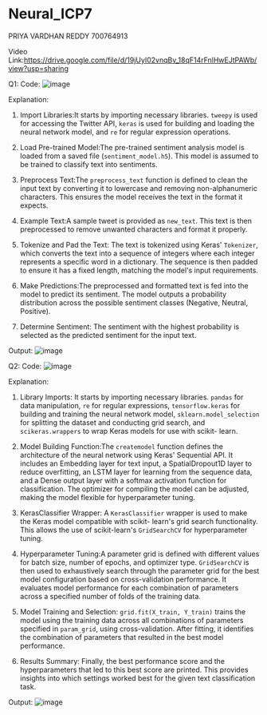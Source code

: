 # Neural_ICP7

PRIYA VARDHAN REDDY                                700764913


Video Link:https://drive.google.com/file/d/19jUyI02vnqBv_18qF14rFnlHwEJtPAWb/view?usp=sharing



 

Q1:
Code:
![image](https://github.com/user-attachments/assets/a133f0ef-27ee-447e-b838-c50501f8214e)

 
 
Explanation:

1.	Import Libraries:It starts by importing necessary libraries. `tweepy` is used for accessing the Twitter API, `keras` is used for building and loading the neural network model, and `re` for regular expression operations.
2.	Load Pre-trained Model:The pre-trained sentiment analysis model is loaded from a saved file (`sentiment_model.h5`). This model is assumed to be trained to classify text into sentiments.

3.	Preprocess Text:The `preprocess_text` function is defined to clean the input text by converting it to lowercase and removing non-alphanumeric characters. This ensures the model receives the text in the format it expects.

4.	Example Text:A sample tweet is provided as `new_text`. This text is then preprocessed to remove unwanted characters and format it properly.

5.	Tokenize and Pad the Text: The text is tokenized using Keras' `Tokenizer`, which converts the text into a sequence of integers where each integer represents a specific word in a dictionary. The sequence is then padded to ensure it has a fixed length, matching the model's input requirements.
6.	Make Predictions:The preprocessed and formatted text is fed into the model to predict its sentiment. The model outputs a probability distribution across the possible sentiment classes (Negative, Neutral, Positive).

7.	Determine Sentiment: The sentiment with the highest probability is selected as the predicted sentiment for the input text.

Output:
 ![image](https://github.com/user-attachments/assets/da082e63-121e-42cb-8572-184bc681e0a6)



Q2:
Code:
 ![image](https://github.com/user-attachments/assets/38591d9e-4656-47f8-862f-196fbd74c0d7)

 

Explanation:

1.	Library Imports: It starts by importing necessary libraries. `pandas` for data manipulation, `re` for regular expressions, `tensorflow.keras` for building and training the neural network model, `sklearn.model_selection` for splitting the dataset and conducting grid search, and `scikeras.wrappers` to wrap Keras models for use with scikit- learn.

2.	Model Building Function:The `createmodel` function defines the architecture of the neural network using Keras' Sequential API. It includes an Embedding layer for text input, a SpatialDropout1D layer to reduce overfitting, an LSTM layer for learning from the sequence data, and a Dense output layer with a softmax activation function for classification. The optimizer for compiling the model can be adjusted, making the model flexible for hyperparameter tuning.
3.	KerasClassifier Wrapper: A `KerasClassifier` wrapper is used to make the Keras model compatible with scikit- learn's grid search functionality. This allows the use of scikit-learn's `GridSearchCV` for hyperparameter tuning.

4.	Hyperparameter Tuning:A parameter grid is defined with different values for batch size, number of epochs, and optimizer type. `GridSearchCV` is then used to exhaustively search through the parameter grid for the best model configuration based on cross-validation performance. It evaluates model performance for each combination of parameters across a specified number of folds of the training data.
5.	Model Training and Selection: `grid.fit(X_train, Y_train)` trains the model using the training data across all combinations of parameters specified in `param_grid`, using cross-validation. After fitting, it identifies the combination of parameters that resulted in the best model performance.

6.	Results Summary: Finally, the best performance score and the hyperparameters that led to this best score are printed. This provides insights into which settings worked best for the given text classification task.
 
Output:
 ![image](https://github.com/user-attachments/assets/bd6998da-b0f0-4a14-8cc0-0a600251507d)

